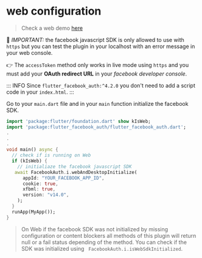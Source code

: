 # web configuration

> Check a web demo [here](https://flutter-facebook-auth.web.app/)

🚫 _IMPORTANT:_ the facebook javascript SDK is only allowed to use with `https` but you can test the plugin in your localhost with an error message in your web console.

👉 The `accessToken` method only works in live mode using `https` and you must add your **OAuth redirect URL** in your _facebook developer console_.

::: INFO
Since `flutter_facebook_auth:^4.2.0` you don't need to add a script code in your `index.html`.
:::


Go to your `main.dart` file and in your `main` function initialize the facebook SDK.
```dart 
import 'package:flutter/foundation.dart' show kIsWeb; 
import 'package:flutter_facebook_auth/flutter_facebook_auth.dart'; 
.
.
.
void main() async {
  // check if is running on Web
  if (kIsWeb) {
    // initialiaze the facebook javascript SDK
   await FacebookAuth.i.webAndDesktopInitialize(
      appId: "YOUR_FACEBOOK_APP_ID",
      cookie: true,
      xfbml: true,
      version: "v14.0",
    );
  }
  runApp(MyApp());
}
```


> On Web if the facebook SDK was not initialized by missing configuration or  content blockers all methods of this plugin will return null or a fail status depending of the method. You can check if the SDK was initialized using ` FacebookAuth.i.isWebSdkInitialized`.